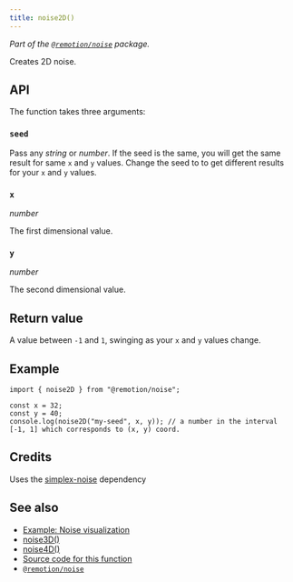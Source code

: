 ```yaml
---
title: noise2D()
---
```


_Part of the [`@remotion/noise`](/docs/noise) package._

Creates 2D noise.

## API

The function takes three arguments:

### `seed`

Pass any _string_ or _number_. If the seed is the same, you will get the same result for same `x` and `y` values. Change the seed to to get different results for your `x` and `y` values.

### `x`

_number_

The first dimensional value.

### `y`

_number_

The second dimensional value.

## Return value

A value between `-1` and `1`, swinging as your `x` and `y` values change.

## Example

```tsx twoslash
import { noise2D } from "@remotion/noise";

const x = 32;
const y = 40;
console.log(noise2D("my-seed", x, y)); // a number in the interval [-1, 1] which corresponds to (x, y) coord.
```

## Credits

Uses the [simplex-noise](https://www.npmjs.com/package/simplex-noise) dependency

## See also

- [Example: Noise visualization](/docs/noise-visualization)
- [noise3D()](/docs/noise/noise-3d)
- [noise4D()](/docs/noise/noise-4d)
- [Source code for this function](https://github.com/remotion-dev/remotion/blob/main/packages/noise/src/index.ts)
- [`@remotion/noise`](/docs/noise)
